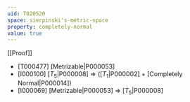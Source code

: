 ```yaml
---
uid: T020520
space: sierpinski's-metric-space
property: completely-normal
value: true
---
```

[[Proof]]

* [T000477] [Metrizable|P000053]
* [I000100] [$T_5$|P000008] => ([$T_1$|P000002] + [Completely Normal|P000014])
* [I000069] [Metrizable|P000053] => [$T_5$|P000008]

